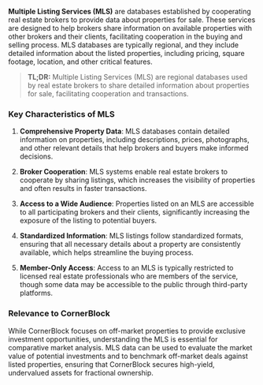 **Multiple Listing Services (MLS)** are databases established by cooperating real estate brokers to provide data about properties for sale. These services are designed to help brokers share information on available properties with other brokers and their clients, facilitating cooperation in the buying and selling process. MLS databases are typically regional, and they include detailed information about the listed properties, including pricing, square footage, location, and other critical features.

>**TL;DR:** Multiple Listing Services (MLS) are regional databases used by real estate brokers to share detailed information about properties for sale, facilitating cooperation and transactions.

### Key Characteristics of MLS

1. **Comprehensive Property Data**: MLS databases contain detailed information on properties, including descriptions, prices, photographs, and other relevant details that help brokers and buyers make informed decisions.

2. **Broker Cooperation**: MLS systems enable real estate brokers to cooperate by sharing listings, which increases the visibility of properties and often results in faster transactions.

3. **Access to a Wide Audience**: Properties listed on an MLS are accessible to all participating brokers and their clients, significantly increasing the exposure of the listing to potential buyers.

4. **Standardized Information**: MLS listings follow standardized formats, ensuring that all necessary details about a property are consistently available, which helps streamline the buying process.

5. **Member-Only Access**: Access to an MLS is typically restricted to licensed real estate professionals who are members of the service, though some data may be accessible to the public through third-party platforms.

### Relevance to CornerBlock

While CornerBlock focuses on off-market properties to provide exclusive investment opportunities, understanding the MLS is essential for comparative market analysis. MLS data can be used to evaluate the market value of potential investments and to benchmark off-market deals against listed properties, ensuring that CornerBlock secures high-yield, undervalued assets for fractional ownership.